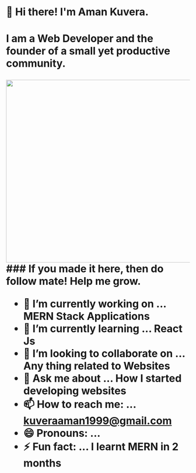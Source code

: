 <h1 align="left">👋 Hi there! I'm Aman Kuvera.<h1/>
  <p align="left">I am a Web Developer and the founder of a small yet productive community.</p>
<img align="right" src="https://drive.google.com/thumbnail?id=1PYR932X3KY-1WEbMbKY_Wyke46Nvs_af" height="500" width="550">  
### If you made it here, then do follow mate! Help me grow. 

- 🔭 I’m currently working on ... MERN Stack Applications
- 🌱 I’m currently learning ... React Js
- 👯 I’m looking to collaborate on ... Any thing related to Websites
- 💬 Ask me about ... How I started developing websites
- 📫 How to reach me: ... kuveraaman1999@gmail.com
- 😄 Pronouns: ... 
- ⚡ Fun fact: ... I learnt MERN in 2 months


